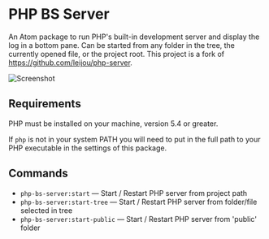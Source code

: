 # PHP BS Server

An Atom package to run PHP's built-in development server and display the log in a bottom pane. Can be started from any folder in the tree, the currently opened file, or the project root.
This project is a fork of https://github.com/leijou/php-server.

![Screenshot](http://i.imgur.com/FhVtl9v.png)

## Requirements

PHP must be installed on your machine, version 5.4 or greater.

If `php` is not in your system PATH you will need to put in the full path to your PHP executable in the settings of this package.

## Commands

* `php-bs-server:start` &mdash; Start / Restart PHP server from project path
* `php-bs-server:start-tree` &mdash; Start / Restart PHP server from folder/file selected in tree
* `php-bs-server:start-public` &mdash; Start / Restart PHP server from 'public' folder
